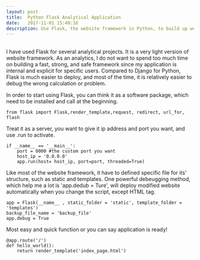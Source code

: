```yaml
---
layout: post
title:  Python Flask Analytical Application 
date:   2017-11-01 15:40:16
description: Use Flask, the website framework in Python, to build up web based analytical application 
---
```

<br>
I have used Flask for several analytical projects. It is a very light version of website framework. As an analytics, I do not want to spend too much time on building a fast, strong, and safe framework since my application is internal and explicit for specific users. Compared to Django for Python, Flask is much easier to deploy, and most of the time, it is relatively easier to debug the wrong calculation or problem. 

In order to start using Flask, you can think it as a software package, which need to be installed and call at the beginning. 	
	
	from flask import Flask,render_template,request, redirect, url_for, flash
	
Treat it as a server, you want to give it ip address and port you want, and use .run to activate. 
	    
	if __name__ == '__main__':
	    port = 0000 #the custom port you want
	    host_ip = '0.0.0.0'
	    app.run(host= host_ip, port=port, threaded=True)
	        
Like most of the website framework, it have to defined specific file for its' structure, such as static and templates. One powerful debeugging method, which help me a lot is 'app.dedub = Ture',  will deploy modified website automatically when you change the script, except HTML tag. 
	    
	app = Flask(__name__ , static_folder = 'static', template_folder = 'templates')
	backup_file_name = 'backup_file'
	app.debug = True

Most easy and quick function or you can say application is ready!
	
	@app.route('/')
	def hello_world():
	    return render_template('index_page.html')
